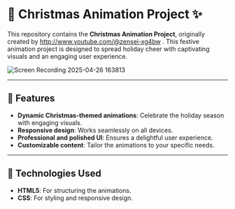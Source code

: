 # 🎄 Christmas Animation Project ✨

This repository contains the **Christmas Animation Project**, originally created by http://www.youtube.com/@zensei-xg4bw . This festive animation project is designed to spread holiday cheer with captivating visuals and an engaging user experience.

![Screen Recording 2025-04-26 163813](https://github.com/user-attachments/assets/413d6e42-ab5b-4c28-8281-500b9cacc0e1)

---

## 🌟 Features
- **Dynamic Christmas-themed animations**: Celebrate the holiday season with engaging visuals.
- **Responsive design**: Works seamlessly on all devices.
- **Professional and polished UI**: Ensures a delightful user experience.
- **Customizable content**: Tailor the animations to your specific needs.

---

## 🎨 Technologies Used
- **HTML5**: For structuring the animations.
- **CSS**: For styling and responsive design.
